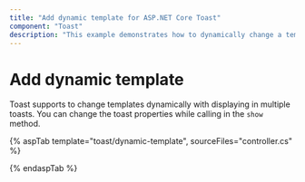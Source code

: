 ```yaml
---
title: "Add dynamic template for ASP.NET Core Toast"
component: "Toast"
description: "This example demonstrates how to dynamically change a template for display in multiple Syncfusion ASP.NET Core Toast control."
---
```


# Add dynamic template

Toast supports to change templates dynamically with displaying in multiple toasts. You can change the toast properties while calling in the `show` method.

{% aspTab template="toast/dynamic-template", sourceFiles="controller.cs" %}

{% endaspTab %}